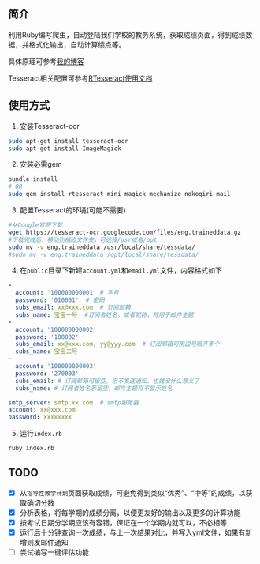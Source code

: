 ## 简介
利用Ruby编写爬虫，自动登陆我们学校的教务系统，获取成绩页面，得到成绩数据，并格式化输出，自动计算绩点等。

具体原理可参考[我的博客](http://www.jasonsi.com/2016/03/29/3/)

Tesseract相关配置可参考[RTesseract使用文档](https://github.com/dannnylo/rtesseract)

## 使用方式
1. 安装Tesseract-ocr

  ```bash
  sudo apt-get install tesseract-ocr
  sudo apt-get install ImageMagick
  ```
2. 安装必需gem

  ```bash
  bundle install
  # OR
  sudo gem install rtesseract mini_magick mechanize nokogiri mail
  ```
3. 配置Tesseract的环境(可能不需要)

  ```bash
  #从Google官网下载
  wget https://tesseract-ocr.googlecode.com/files/eng.traineddata.gz
  #下载完成后，移动到相应文件夹，可选择/usr或者/opt
  sudo mv -v eng.traineddata /usr/local/share/tessdata/
  #sudo mv -v eng.traineddata /opt/local/share/tessdata/
  ```
4. 在`public`目录下新建`account.yml`和`email.yml`文件，内容格式如下

  ```yaml
  -
    account: '100000000001' # 学号
    password: '010001'  # 密码
    subs_email: xx@xxx.com  # 订阅邮箱
    subs_name: 宝宝一号  #订阅者姓名，或者昵称，将用于邮件主题
  -
    account: '100000000002'
    password: '100002'
    subs_email: xx@xxx.com, yy@yyy.com  # 订阅邮箱可用逗号隔开多个
    subs_name: 宝宝二号
  -
    account: '100000000003'
    password: '270003'
    subs_email: # 订阅邮箱可留空，但不发送通知，也就没什么意义了
    subs_name: # 订阅者姓名若留空，邮件主题将不显示姓名
  ```
  ```yaml
  smtp_server: smtp.xx.com  # smtp服务器
  account: xx@xxx.com
  password: xxxxxxxx
  ```
5. 运行`index.rb`

  ```bash
  ruby index.rb
  ```


## TODO

- [x] 从`指导性教学计划`页面获取成绩，可避免得到类似“优秀”、“中等”的成绩，以获取确切分数
- [x] 分析表格，将每学期的成绩分离，以便更友好的输出以及更多的计算功能
- [x] 按考试日期分学期应该有容错，保证在一个学期内就可以，不必相等
- [x] 运行后十分钟查询一次成绩，与上一次结果对比，并写入yml文件，如果有新增则发邮件通知
- [ ] 尝试编写一键评估功能
